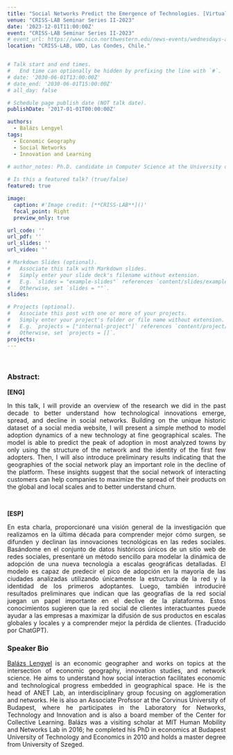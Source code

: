 ```yaml
---
title: "Social Networks Predict the Emergence of Technologies. [Virtual Talk]"
venue: "CRISS-LAB Seminar Series II-2023"
date: '2023-12-01T11:00:00Z'
event: "CRISS-LAB Seminar Series II-2023"
# event_url: https://www.nico.northwestern.edu/news-events/wednesdays-at-nico/speakers-2021.html
location: "CRISS-LAB, UDD, Las Condes, Chile."


# Talk start and end times.
#   End time can optionally be hidden by prefixing the line with `#`.
# date: '2030-06-01T13:00:00Z'
# date_end: '2030-06-01T15:00:00Z'
# all_day: false

# Schedule page publish date (NOT talk date).
publishDate: '2017-01-01T00:00:00Z'

authors: 
  - Balázs Lengyel
tags: 
  - Economic Geography
  - Social Networks
  - Innovation and Learning
  
# author_notes: Ph.D. candidate in Computer Science at the University of Toulouse.

# Is this a featured talk? (true/false)
featured: true

image:
  caption: #'Image credit: [**CRISS-LAB**]()'
  focal_point: Right
  preview_only: true

url_code: ''
url_pdf: ''
url_slides: ''
url_video: ''

# Markdown Slides (optional).
#   Associate this talk with Markdown slides.
#   Simply enter your slide deck's filename without extension.
#   E.g. `slides = "example-slides"` references `content/slides/example-slides.md`.
#   Otherwise, set `slides = ""`.
slides:

# Projects (optional).
#   Associate this post with one or more of your projects.
#   Simply enter your project's folder or file name without extension.
#   E.g. `projects = ["internal-project"]` references `content/project/deep-learning/index.md`.
#   Otherwise, set `projects = []`.
projects:
---
```


<head>
<script src="https://cdn.jsdelivr.net/npm/add-to-calendar-button@2" async defer></script>

</head>

<div>
<add-to-calendar-button
  name="Social Networks Predict the Emergence of Technologies. By Balázs Lengyel, Ph.D. at CRISS-LAB (Via Zoom)"
  description="Zoom link: https://udd.zoom.us/j/82674667828?pwd=amlmNlk3R0hPZzlFOTRYY2tZRW9Gdz09"
  startDate="2023-12-01"
  endDate="2023-12-01"
  startTime="11:00"
  endTime="12:30"
  location="Virtual"
  options="['Apple','Google','iCal','Microsoft365','Outlook.com','Yahoo']"
  timeZone="America/Santiago"
  trigger="click"
  inline
  listStyle="modal"
  iCalFileName="Reminder-Event"
  >
</add-to-calendar-button>
</div>
<br>



### Abstract:
<div>

**[ENG]**
<p align="justify"> In this talk, I will provide an overview of the research we did in the past decade to better understand how technological innovations emerge, spread, and decline in social networks. Building on the unique historic dataset of a social media website, I will present a simple method to model adoption dynamics of a new technology at fine geographical scales. The model is able to predict the peak of adoption in most analyzed towns by only using the structure of the network and the identity of the first few adopters. Then, I will also introduce preliminary results indicating that the geographies of the social network play an important role in the decline of the platform. These insights suggest that the social network of interacting customers can help companies to maximize the spread of their products on the global and local scales and to better understand churn.</p>
<br>

**[ESP]**
<p align="justify"> En esta charla, proporcionaré una visión general de la investigación que realizamos en la última década para comprender mejor cómo surgen, se difunden y declinan las innovaciones tecnológicas en las redes sociales. Basándome en el conjunto de datos históricos únicos de un sitio web de redes sociales, presentaré un método sencillo para modelar la dinámica de adopción de una nueva tecnología a escalas geográficas detalladas. El modelo es capaz de predecir el pico de adopción en la mayoría de las ciudades analizadas utilizando únicamente la estructura de la red y la identidad de los primeros adoptantes. Luego, también introduciré resultados preliminares que indican que las geografías de la red social juegan un papel importante en el declive de la plataforma. Estos conocimientos sugieren que la red social de clientes interactuantes puede ayudar a las empresas a maximizar la difusión de sus productos en escalas globales y locales y a comprender mejor la pérdida de clientes. (Traducido por ChatGPT).</p>

### Speaker Bio
<p align="justify"> <a href="https://scholar.google.com/citations?user=8dIF2-4AAAAJ&hl=hu" target="_blank">Balázs Lengyel</a> is an economic geographer and works on topics at the intersection of economic geography, innovation studies, and network science. He aims to understand how social interaction facilitates economic and technological progress embedded in geographical space. He is the head of ANET Lab, an interdisciplinary group focusing on agglomeration and networks. He is also an Associate Profssor at the Corvinus University of Budapest, where he participates in the Laboratory for Networks, Technology and Innovation and is also a board member of the Center for Collective Learning. Balázs was a visiting scholar at MIT Human Mobility and Networks Lab in 2016; he completed his PhD in economics at Budapest University of Technology and Economics in 2010 and holds a master degree from University of Szeged. </p>

</div>
